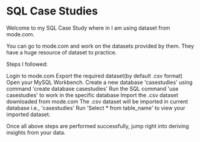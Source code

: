 # SQL Case Studies
Welcome to my SQL Case Study where in I am using dataset from mode.com.

You can go to mode.com and work on the datasets provided by them. They have a huge resource of dataset to practice.

Steps I followed:

Login to mode.com
Export the required dataset(by default .csv format)
Open your MySQL Workbench.
Create a new database 'casestudies' using command 'create database casestudies'
Run the SQL command 'use casestudies' to work in the specific database
Import the .csv dataset downloaded from mode.com
The .csv dataset will be imported in current database i.e., 'casestudies'
Run 'Select * from table_name' to view your imported dataset.

Once all above steps are performed successfully, jump right into deriving insights from your data.
